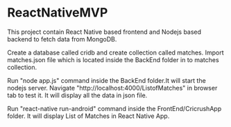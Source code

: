 # ReactNativeMVP
This project contain React Native based frontend and Nodejs based backend to fetch data from MongoDB.

Create a database called cridb and create collection called matches. Import matches.json file which is located inside the BackEnd folder in to matches collection.

Run "node app.js" command inside the BackEnd folder.It will start the nodejs server.
Navigate "http://localhost:4000/ListofMatches" in browser tab to test it. It will display all the data in json file.

Run "react-native run-android" command inside the FrontEnd/CricrushApp folder. It will display List of Matches in React Native App.

